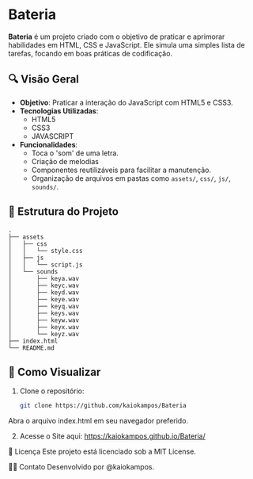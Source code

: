 # Bateria


**Bateria** 
é um projeto criado com o objetivo de praticar e aprimorar habilidades em HTML, CSS e JavaScript. Ele simula uma simples lista de tarefas, focando em boas práticas de codificação.

## 🔍 Visão Geral

- **Objetivo**: Praticar a interação do JavaScript com HTML5 e CSS3.
- **Tecnologias Utilizadas**:
  - HTML5
  - CSS3
  - JAVASCRIPT
- **Funcionalidades**:
  - Toca o 'som' de uma letra.
  - Criação de melodias
  - Componentes reutilizáveis para facilitar a manutenção.
  - Organização de arquivos em pastas como `assets/`, `css/`, `js/`, `sounds/`.

## 📁 Estrutura do Projeto
```
.
├── assets
│   ├── css
│   │   └── style.css
│   ├── js
│   │   └── script.js
│   └── sounds
│       ├── keya.wav
│       ├── keyc.wav
│       ├── keyd.wav
│       ├── keye.wav
│       ├── keyq.wav
│       ├── keys.wav
│       ├── keyw.wav
│       ├── keyx.wav
│       └── keyz.wav
├── index.html
└── README.md
```


## 🚀 Como Visualizar

1. Clone o repositório:
   ```bash
   git clone https://github.com/kaiokampos/Bateria


Abra o arquivo index.html em seu navegador preferido.

2. Acesse o Site aqui:
   https://kaiokampos.github.io/Bateria/

📝 Licença
Este projeto está licenciado sob a MIT License.

🙋‍♂️ Contato
Desenvolvido por @kaiokampos.
